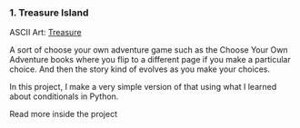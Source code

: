 ### 1. Treasure Island

ASCII Art: [Treasure](https://ascii.co.uk/art/treasure)

A sort of choose your own adventure game such as the Choose Your Own Adventure books where you flip to a different page if you make a particular choice.
And then the story kind of evolves as you make your choices.

In this project, I make a very simple version of that using what I learned about conditionals in Python.

Read more inside the project
